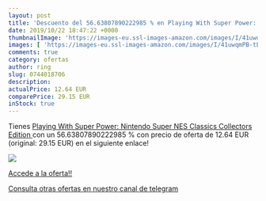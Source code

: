 ```yaml
---
layout: post
title: 'Descuento del 56.63807890222985 % en Playing With Super Power: Nintendo Super'
date: 2019/10/22 18:47:22 +0000
thumbnailImage: 'https://images-eu.ssl-images-amazon.com/images/I/41uwqmPB-tL._SL200_.jpg'
images: [ 'https://images-eu.ssl-images-amazon.com/images/I/41uwqmPB-tL._SL200_.jpg' ]
comments: true
category: ofertas
author: ring
slug: 0744018706
description:
actualPrice: 12.64 EUR
comparePrice: 29.15 EUR
inStock: true
---
```


Tienes [Playing With Super Power: Nintendo Super NES Classics  Collectors Edition ](https://www.amazon.com/dp/0744018706/?tag=redken08-20) con un 56.63807890222985 % con precio de oferta de 12.64 EUR (original: 29.15 EUR) en el siguiente enlace!

[![](https://images-eu.ssl-images-amazon.com/images/I/41uwqmPB-tL._SL200_.jpg)](https://www.amazon.com/dp/0744018706/?tag=redken08-20)

[Accede a la oferta!!](https://www.amazon.com/dp/0744018706/?tag=redken08-20)

[Consulta otras ofertas en nuestro canal de telegram](https://t.me/s/ofertas25)
